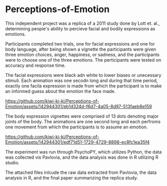 # Perceptions-of-Emotion

This independent project was a replica of a 2011 study done by Lott et. al., determining people's ability to percieve facial and bodily expressions as emotions. 

Participants completed two trials, one for facial expressions and one for body language, after being shown a vignette the participants were given three emotion choices, anger, happiness, or sadness, and the participants were to choose one of the three emotions. The perticipants were tested on accuracy and response time. 

The facial expressions were black adn white to lower biases or unecessary stimuli. Each animation was one secodn long and during that time period, exactly one facila expression is made from which the participant is to make an informed guess about the emotion the face made. 

https://github.com/kiwi-ki-ki/Perceptions-of-Emotion/assets/142944301/eb1d324d-f6d7-4a05-8d97-513faeb8e159

The body expression vignettes were comprised of 13 dots denoting major joints of the body. The animations are one second long and each perfroms one movement from which the participants is to assume an emotion. 

https://github.com/kiwi-ki-ki/Perceptions-of-Emotion/assets/142944301/edf71d51-1729-4729-8898-ec8fc1ea35f4

The experiment was run through PsychoPY, which utilizes Python, the data was collected vis Pavlovia, and the data analysis was done in R utilizing R studio. 

The attached files inlcude the raw data extracted from Pavlovia, the data analysis in R, and the final paper summarizing the replica study. 
